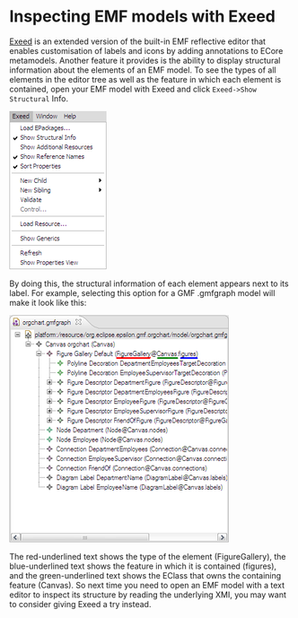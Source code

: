 # Inspecting EMF models with Exeed
 
[Exeed](../../../doc/exeed) is an extended version of the built-in EMF reflective editor that enables customisation of labels and icons by adding annotations to ECore metamodels. Another feature it provides is the ability to display structural information about the elements of an EMF model. To see the types of all elements in the editor tree as well as the feature in which each element is contained, open your EMF model with Exeed and click `Exeed->Show Structural` Info.

![Exeed Menu](exeed-menu.png)

By doing this, the structural information of each element appears next to its label. For example, selecting this option for a GMF .gmfgraph model will make it look like this:

![Exeed GMF](exeed.png)

The red-underlined text shows the type of the element (FigureGallery), the blue-underlined text shows the feature in which it is contained (figures), and the green-underlined text shows the EClass that owns the containing feature (Canvas). So next time you need to open an EMF model with a text editor to inspect its structure by reading the underlying XMI, you may want to consider giving Exeed a try instead.